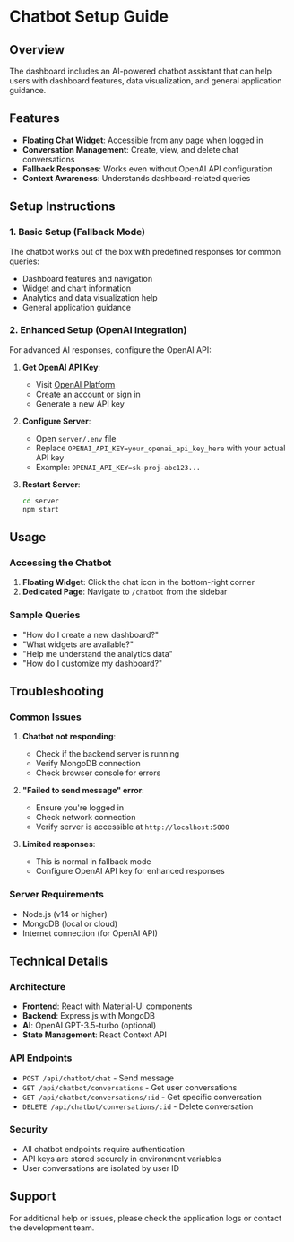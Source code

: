 # Chatbot Setup Guide

## Overview
The dashboard includes an AI-powered chatbot assistant that can help users with dashboard features, data visualization, and general application guidance.

## Features
- **Floating Chat Widget**: Accessible from any page when logged in
- **Conversation Management**: Create, view, and delete chat conversations
- **Fallback Responses**: Works even without OpenAI API configuration
- **Context Awareness**: Understands dashboard-related queries

## Setup Instructions

### 1. Basic Setup (Fallback Mode)
The chatbot works out of the box with predefined responses for common queries:
- Dashboard features and navigation
- Widget and chart information
- Analytics and data visualization help
- General application guidance

### 2. Enhanced Setup (OpenAI Integration)
For advanced AI responses, configure the OpenAI API:

1. **Get OpenAI API Key**:
   - Visit [OpenAI Platform](https://platform.openai.com/api-keys)
   - Create an account or sign in
   - Generate a new API key

2. **Configure Server**:
   - Open `server/.env` file
   - Replace `OPENAI_API_KEY=your_openai_api_key_here` with your actual API key
   - Example: `OPENAI_API_KEY=sk-proj-abc123...`

3. **Restart Server**:
   ```bash
   cd server
   npm start
   ```

## Usage

### Accessing the Chatbot
1. **Floating Widget**: Click the chat icon in the bottom-right corner
2. **Dedicated Page**: Navigate to `/chatbot` from the sidebar

### Sample Queries
- "How do I create a new dashboard?"
- "What widgets are available?"
- "Help me understand the analytics data"
- "How do I customize my dashboard?"

## Troubleshooting

### Common Issues

1. **Chatbot not responding**:
   - Check if the backend server is running
   - Verify MongoDB connection
   - Check browser console for errors

2. **"Failed to send message" error**:
   - Ensure you're logged in
   - Check network connection
   - Verify server is accessible at `http://localhost:5000`

3. **Limited responses**:
   - This is normal in fallback mode
   - Configure OpenAI API key for enhanced responses

### Server Requirements
- Node.js (v14 or higher)
- MongoDB (local or cloud)
- Internet connection (for OpenAI API)

## Technical Details

### Architecture
- **Frontend**: React with Material-UI components
- **Backend**: Express.js with MongoDB
- **AI**: OpenAI GPT-3.5-turbo (optional)
- **State Management**: React Context API

### API Endpoints
- `POST /api/chatbot/chat` - Send message
- `GET /api/chatbot/conversations` - Get user conversations
- `GET /api/chatbot/conversations/:id` - Get specific conversation
- `DELETE /api/chatbot/conversations/:id` - Delete conversation

### Security
- All chatbot endpoints require authentication
- API keys are stored securely in environment variables
- User conversations are isolated by user ID

## Support
For additional help or issues, please check the application logs or contact the development team.